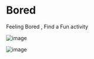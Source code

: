 # Bored
Feeling Bored , Find a Fun activity

![image](https://user-images.githubusercontent.com/79619620/204107994-c8850ff0-6df5-4762-9d3f-99d2183e6a26.png)

![image](https://user-images.githubusercontent.com/79619620/204108001-81009e41-154f-4146-b852-0db8114c2fde.png)
